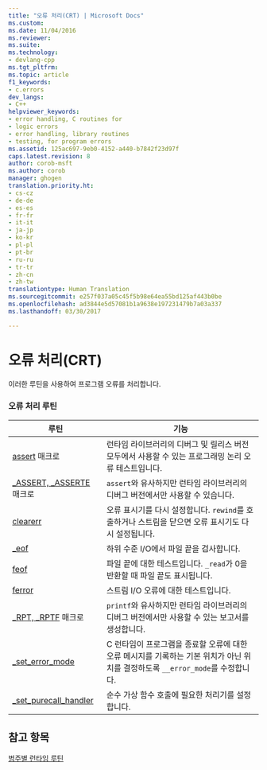 ```yaml
---
title: "오류 처리(CRT) | Microsoft Docs"
ms.custom: 
ms.date: 11/04/2016
ms.reviewer: 
ms.suite: 
ms.technology:
- devlang-cpp
ms.tgt_pltfrm: 
ms.topic: article
f1_keywords:
- c.errors
dev_langs:
- C++
helpviewer_keywords:
- error handling, C routines for
- logic errors
- error handling, library routines
- testing, for program errors
ms.assetid: 125ac697-9eb0-4152-a440-b7842f23d97f
caps.latest.revision: 8
author: corob-msft
ms.author: corob
manager: ghogen
translation.priority.ht:
- cs-cz
- de-de
- es-es
- fr-fr
- it-it
- ja-jp
- ko-kr
- pl-pl
- pt-br
- ru-ru
- tr-tr
- zh-cn
- zh-tw
translationtype: Human Translation
ms.sourcegitcommit: e257f037a05c45f5b98e64ea55bd125af443b0be
ms.openlocfilehash: ad3844e5d57081b1a9638e197231479b7a03a337
ms.lasthandoff: 03/30/2017

---
```

# <a name="error-handling-crt"></a>오류 처리(CRT)
이러한 루틴을 사용하여 프로그램 오류를 처리합니다.  
  
### <a name="error-handling-routines"></a>오류 처리 루틴  
  
|루틴|기능|  
|-------------|---------|  
|[assert](../c-runtime-library/reference/assert-macro-assert-wassert.md) 매크로|런타임 라이브러리의 디버그 및 릴리스 버전 모두에서 사용할 수 있는 프로그래밍 논리 오류 테스트입니다.|  
|[_ASSERT, _ASSERTE](../c-runtime-library/reference/assert-asserte-assert-expr-macros.md) 매크로|`assert`와 유사하지만 런타임 라이브러리의 디버그 버전에서만 사용할 수 있습니다.|  
|[clearerr](../c-runtime-library/reference/clearerr.md)|오류 표시기를 다시 설정합니다. `rewind`를 호출하거나 스트림을 닫으면 오류 표시기도 다시 설정됩니다.|  
|[_eof](../c-runtime-library/reference/eof.md)|하위 수준 I/O에서 파일 끝을 검사합니다.|  
|[feof](../c-runtime-library/reference/feof.md)|파일 끝에 대한 테스트입니다. `_read`가 0을 반환할 때 파일 끝도 표시됩니다.|  
|[ferror](../c-runtime-library/reference/ferror.md)|스트림 I/O 오류에 대한 테스트입니다.|  
|[_RPT, _RPTF](../c-runtime-library/reference/rpt-rptf-rptw-rptfw-macros.md) 매크로|`printf`와 유사하지만 런타임 라이브러리의 디버그 버전에서만 사용할 수 있는 보고서를 생성합니다.|  
|[_set_error_mode](../c-runtime-library/reference/set-error-mode.md)|C 런타임이 프로그램을 종료할 오류에 대한 오류 메시지를 기록하는 기본 위치가 아닌 위치를 결정하도록 `__error_mode`를 수정합니다.|  
|[_set_purecall_handler](../c-runtime-library/reference/get-purecall-handler-set-purecall-handler.md)|순수 가상 함수 호출에 필요한 처리기를 설정합니다.|  
  
## <a name="see-also"></a>참고 항목  
 [범주별 런타임 루틴](../c-runtime-library/run-time-routines-by-category.md)
